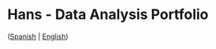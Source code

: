 # Hans - Data Analysis Portfolio 
([Spanish](https://github.com/HansAllTech/Hans_Data_Analysis_Portfolio/blob/main/Proyectos.md#tabla-de-contenido-es--en) | [English](https://github.com/HansAllTech/Hans_Data_Analysis_Portfolio/blob/main/Projects.md#table-of-content-es--en))                            
                                                                                                                                                                    
                                                                         
                                                                                 
                                             
                                              
                  
           
             
        
     
    
 
 
